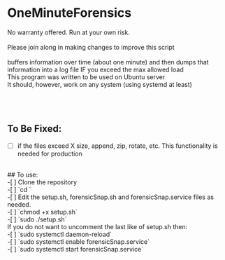 # OneMinuteForensics

No warranty offered. Run at your own risk. <br />
<br />
Please join along in making changes to improve this script <br />
<br />
buffers information over time (about one minute) and then dumps that information into a log file IF you exceed the max allowed load<br />
This program was written to be used on Ubuntu server <br />
It should, however, work on any system (using systemd at least)<br />
<br />
<br />
<br />
## To Be Fixed:
  -[ ] if the files exceed X size, append, zip, rotate, etc. This functionality is needed for production <br />
  <br />
## To use: <br />
  -[ ] Clone the repository <br />
  -[ ] `cd <path/to/directory>` <br />
  -[ ] Edit the setup.sh, forensicSnap.sh and forensicSnap.service files as needed. <br />
  -[ ] `chmod +x setup.sh` <br />
  -[ ] `sudo ./setup.sh` <br />
  If you do not want to uncomment the last like of setup.sh then: <br />
  -[ ] `sudo systemctl daemon-reload` <br />
  -[ ] `sudo systemctl enable forensicSnap.service` <br />
  -[ ] `sudo systemctl start forensicSnap.service` <br />

